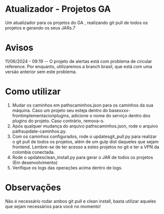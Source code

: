 
# Atualizador - Projetos GA

Um atualizador para os projetos do GA , realizando git pull de todos os projetos e gerando os seus JARs.7

# Avisos
11/06/2024 - 09:19 -- O projeto de alertas está com problema de circular reference. Por enquanto, utilizaremos a branch brasil, que está com uma versão anterior sem este problema.

# Como utilizar
1. Mudar os caminhos em pathscaminhos.json para os caminhos da sua máquina. Caso um projeto seu esteja dentro do basexxxx-frontimplementacionplugins, adicione o nome do serviço dentro dos plugins do projeto. Caso contrário, remova-o.
2. Após qualquer mudança do arquivo pathscaminhos.json, rode o arquivo pathsupdate-caminhos.py.
3. Com os caminhos configurados, rode o updatesgit_pull.py para realizar o git pull de todos os projetos, além de um gulp dist daqueles que sejam frontend. Lembre-se de ter acesso a estes projetos no git e ter a VPN da colombia conectada.
4. Rode o updatesclean_install.py para gerar o JAR de todos os projetos (Em desenvolvimento)
5. Verifique os logs das operações acima dentro de logs.

# Observações
Não é necessário rodar ambos git pull e clean install, basta utilizar aqueles que sejam necessários para você no momento!

